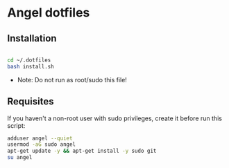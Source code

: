 # Angel dotfiles

## Installation

```bash

cd ~/.dotfiles
bash install.sh
```

- Note: Do not run as root/sudo this file!

## Requisites

If you haven't a non-root user with sudo privileges, create it before run this script:

```bash
adduser angel --quiet
usermod -aG sudo angel
apt-get update -y && apt-get install -y sudo git
su angel
```
